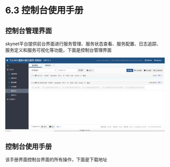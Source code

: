 # 6.3 控制台使用手册

## 控制台管理界面

skynet平台提供前台界面进行服务管理、服务状态查看、服务配置、日志追踪、服务定义和服务可视化等功能，下面是控制台管理界面

![](../.gitbook/assets/image%20%28109%29.png)

## 控制台使用手册

该手册界面控制台界面的所有操作，下面是下载地址


